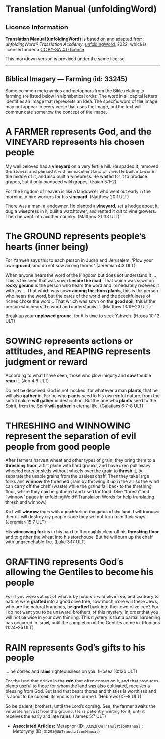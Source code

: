 # Translation Manual (unfoldingWord)

## License Information

**Translation Manual (unfoldingWord)** is based on and adapted from: _unfoldingWord® Translation Academy_, [unfoldingWord](https://unfoldingword.org/utw), 2022, which is licensed under a [CC BY-SA 4.0 license](https://creativecommons.org/licenses/by-sa/4.0/legalcode.en).

This markdown version is provided under the same license.



--------------------------------

## Biblical Imagery — Farming (id: 33245)

Some common metonymies and metaphors from the Bible relating to farming are listed below in alphabetical order. The word in all capital letters identifies an Image that represents an Idea. The specific word of the Image may not appear in every verse that uses the Image, but the text will communicate somehow the concept of the Image.

A FARMER represents God, and the VINEYARD represents his chosen people
======================================================================

My well beloved had a **vineyard** on a very fertile hill. He spaded it, removed the stones, and planted it with an excellent kind of vine. He built a tower in the middle of it, and also built a winepress. He waited for it to produce grapes, but it only produced wild grapes. (Isaiah 5:1–2\)

For the kingdom of heaven is like a landowner who went out early in the morning to hire workers for his **vineyard**. (Matthew 20:1 ULT)

There was a man, a landowner. He planted a **vineyard**, set a hedge about it, dug a winepress in it, built a watchtower, and rented it out to vine growers. Then he went into another country. (Matthew 21:33 ULT)

The GROUND represents people’s hearts (inner being)
===================================================

For Yahweh says this to each person in Judah and Jerusalem: ‘Plow your own **ground**, and do not sow among thorns.’ (Jeremiah 4:3 ULT)

When anyone hears the word of the kingdom but does not understand it … This is the seed that was sown **beside the road**. That which was sown on **rocky ground** is the person who hears the word and immediately receives it with joy … That which was sown **among the thorn plants**, this is the person who hears the word, but the cares of the world and the deceitfulness of riches choke the word… That which was sown on the **good soil**, this is the person who hears the word and understands it. (Matthew 13:19–23 ULT)

Break up your **unplowed ground**, for it is time to seek Yahweh. (Hosea 10:12 ULT)

SOWING represents actions or attitudes, and REAPING represents judgment or reward
=================================================================================

According to what I have seen, those who plow iniquity and **sow** trouble **reap** it. (Job 4:8 ULT)

Do not be deceived. God is not mocked, for whatever a man **plants**, that he will also **gather** in. For he who **plants** seed to his own sinful nature, from the sinful nature **will gathe**r in destruction. But the one who **plants** seed to the Spirit, from the Spirit **will gather** in eternal life. (Galatians 6:7–8 ULT)

THRESHING and WINNOWING represent the separation of evil people from good people
================================================================================

After farmers harvest wheat and other types of grain, they bring them to a **threshing floor**, a flat place with hard ground, and have oxen pull heavy wheeled carts or sleds without wheels over the grain to **thresh** it, to separate the usable grains from the useless chaff. Then they take large forks and **winnow** the threshed grain by throwing it up in the air so the wind can carry off the chaff (waste) while the grains fall back to the threshing floor, where they can be gathered and used for food. (See “thresh” and “winnow” pages in [unfoldingWord® Translation Words](https://ufw.io/tw/) for help translating thresh and winnow.)

So I will **winnow** them with a pitchfork at the gates of the land. I will bereave them. I will destroy my people since they will not turn from their ways. (Jeremiah 15:7 ULT)

His **winnowing fork** is in his hand to thoroughly clear off his **threshing floor** and to gather the wheat into his storehouse. But he will burn up the chaff with unquenchable fire. (Luke 3:17 ULT)

GRAFTING represents God’s allowing the Gentiles to become his people
====================================================================

For if you were cut out of what is by nature a wild olive tree, and contrary to nature were **grafted** into a good olive tree, how much more will these Jews, who are the natural branches, be **grafted** back into their own olive tree? For I do not want you to be unaware, brothers, of this mystery, in order that you will not be wise in your own thinking. This mystery is that a partial hardening has occurred in Israel, until the completion of the Gentiles come in. (Romans 11:24–25 ULT)

RAIN represents God’s gifts to his people
=========================================

… he comes and **rains** righteousness on you. (Hosea 10:12b ULT)

For the land that drinks in the **rain** that often comes on it, and that produces plants useful to those for whom the land was also cultivated, receives a blessing from God. But land that bears thorns and thistles is worthless and is about to be cursed. Its end is to be burned. (Hebrews 6:7–8 ULT)

So be patient, brothers, until the Lord’s coming. See, the farmer awaits the valuable harvest from the ground. He is patiently waiting for it, until it receives the early and late **rains**. (James 5:7 ULT)

* **Associated Articles:** Metaphor (ID: `33292@UWTranslationManual`); Metonymy (ID: `33293@UWTranslationManual`)

